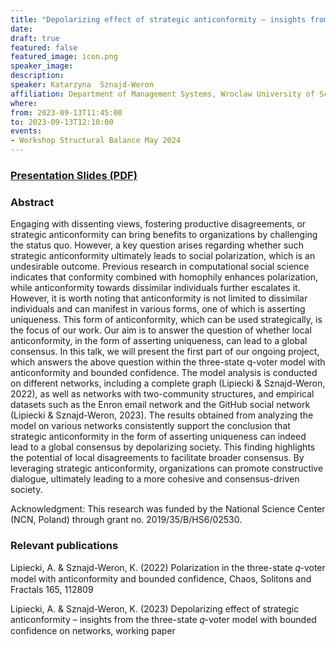 ```yaml
---
title: "Depolarizing effect of strategic anticonformity – insights from the three-state 𝑞-voter model with bounded confidence"
date:
draft: true
featured: false
featured_image: icon.png
speaker_image:
description:
speaker: Katarzyna  Sznajd-Weron
affiliation: Department of Management Systems, Wroclaw University of Science and Technology
where:
from: 2023-09-13T11:45:00
to: 2023-09-13T12:10:00
events:
- Workshop Structural Balance May 2024
---
```


### [Presentation Slides (PDF)](Presentation_Sznajd-Weron_MMM.pdf)


### Abstract

Engaging with dissenting views, fostering productive disagreements, or strategic anticonformity can bring benefits to organizations by challenging the status quo. However, a key question arises regarding whether such strategic anticonformity ultimately leads to social polarization, which is an undesirable outcome. Previous research in computational social science indicates that conformity combined with homophily enhances polarization, while anticonformity towards dissimilar individuals further escalates it. However, it is worth noting that anticonformity is not limited to dissimilar individuals and can manifest in various forms, one of which is asserting uniqueness. This form of anticonformity, which can be used strategically, is the focus of our work. Our aim is to answer the question of whether local anticonformity, in the form of asserting uniqueness, can lead to a global consensus. In this talk, we will present the first part of our ongoing project, which answers the above question within the three-state q-voter model with anticonformity and bounded confidence. The model analysis is conducted on different networks, including a complete graph (Lipiecki & Sznajd-Weron, 2022), as well as networks with two-community structures, and empirical datasets such as the Enron email network and the GitHub social network (Lipiecki & Sznajd-Weron, 2023). The results obtained from analyzing the model on various networks consistently support the conclusion that strategic anticonformity in the form of asserting uniqueness can indeed lead to a global consensus by depolarizing society. This finding highlights the potential of local disagreements to facilitate broader consensus. By leveraging strategic anticonformity, organizations can promote constructive dialogue, ultimately leading to a more cohesive and consensus-driven society.

Acknowledgment: This research was funded by the National Science Center (NCN, Poland) through grant no. 2019/35/B/HS6/02530.


### Relevant publications

Lipiecki, A. & Sznajd-Weron, K. (2022) Polarization in the three-state 𝑞-voter model with anticonformity and bounded confidence, Chaos, Solitons and Fractals 165, 112809

Lipiecki, A. & Sznajd-Weron, K. (2023) Depolarizing effect of strategic anticonformity – insights from the three-state 𝑞-voter model with bounded confidence on networks, working paper
